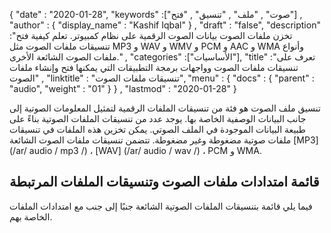 {
  "date" : "2020-01-28",
  "keywords" :["صوت" , "ملف" , "تنسيق" , "فتح"] ,
  "author" : {
    "display_name" : "Kashif Iqbal"
} ,
  "draft" : "false",
  "description" :"تخزن ملفات الصوت بيانات الصوت الرقمية على نظام كمبيوتر. تعلم كيفية فتح تنسيقات ملفات الصوت مثل MP3 و WAV و WMV و PCM و AAC و WMA وأنواع ملفات الصوت الشائعة الأخرى." ,
  "categories" :["الأساسيات"],
  "title" :"تعرف على تنسيقات ملفات الصوت وواجهات برمجة التطبيقات التي يمكنها فتح وإنشاء ملفات الصوت" ,
  "linktitle" : "تنسيقات ملفات الصوت",
  "menu" : {
    "docs" : {
      "parent" : "audio",
      "weight" : "01"
}
} ,
  "lastmod" : "2020-01-28"
}


تنسيق ملف الصوت هو فئة من تنسيقات الملفات الرقمية لتمثيل المعلومات الصوتية إلى جانب البيانات الوصفية الخاصة بها. يوجد عدد من تنسيقات الملفات الصوتية بناءً على طبيعة البيانات الموجودة في الملف الصوتي. يمكن تخزين هذه الملفات في تنسيقات ملفات صوتية مضغوطة وغير مضغوطة. تتضمن تنسيقات ملفات الصوت الشائعة [MP3] (/ar/ audio / mp3 /) ، [WAV] (/ar/ audio / wav /) ، PCM و WMA.

## قائمة امتدادات ملفات الصوت وتنسيقات الملفات المرتبطة

فيما يلي قائمة بتنسيقات الملفات الصوتية الشائعة جنبًا إلى جنب مع امتدادات الملفات الخاصة بهم.

